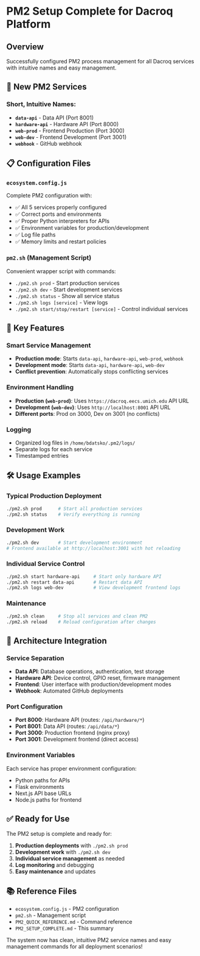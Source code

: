 # PM2 Setup Complete for Dacroq Platform

## Overview

Successfully configured PM2 process management for all Dacroq services with intuitive names and easy management.

## 🚀 **New PM2 Services**

### Short, Intuitive Names:
- **`data-api`** - Data API (Port 8001)
- **`hardware-api`** - Hardware API (Port 8000)  
- **`web-prod`** - Frontend Production (Port 3000)
- **`web-dev`** - Frontend Development (Port 3001)
- **`webhook`** - GitHub webhook

## 📋 **Configuration Files**

### `ecosystem.config.js`
Complete PM2 configuration with:
- ✅ All 5 services properly configured
- ✅ Correct ports and environments
- ✅ Proper Python interpreters for APIs
- ✅ Environment variables for production/development
- ✅ Log file paths
- ✅ Memory limits and restart policies

### `pm2.sh` (Management Script)
Convenient wrapper script with commands:
- `./pm2.sh prod` - Start production services
- `./pm2.sh dev` - Start development services  
- `./pm2.sh status` - Show all service status
- `./pm2.sh logs [service]` - View logs
- `./pm2.sh start/stop/restart [service]` - Control individual services

## 🎯 **Key Features**

### Smart Service Management
- **Production mode**: Starts `data-api`, `hardware-api`, `web-prod`, `webhook`
- **Development mode**: Starts `data-api`, `hardware-api`, `web-dev`
- **Conflict prevention**: Automatically stops conflicting services

### Environment Handling
- **Production (`web-prod`)**: Uses `https://dacroq.eecs.umich.edu` API URL
- **Development (`web-dev`)**: Uses `http://localhost:8001` API URL
- **Different ports**: Prod on 3000, Dev on 3001 (no conflicts)

### Logging
- Organized log files in `/home/bdatsko/.pm2/logs/`
- Separate logs for each service
- Timestamped entries

## 🛠 **Usage Examples**

### Typical Production Deployment
```bash
./pm2.sh prod      # Start all production services
./pm2.sh status    # Verify everything is running
```

### Development Work
```bash
./pm2.sh dev       # Start development environment
# Frontend available at http://localhost:3001 with hot reloading
```

### Individual Service Control
```bash
./pm2.sh start hardware-api     # Start only hardware API
./pm2.sh restart data-api       # Restart data API
./pm2.sh logs web-dev           # View development frontend logs
```

### Maintenance
```bash
./pm2.sh clean     # Stop all services and clean PM2
./pm2.sh reload    # Reload configuration after changes
```

## 🔧 **Architecture Integration**

### Service Separation
- **Data API**: Database operations, authentication, test storage
- **Hardware API**: Device control, GPIO reset, firmware management
- **Frontend**: User interface with production/development modes
- **Webhook**: Automated GitHub deployments

### Port Configuration
- **Port 8000**: Hardware API (routes: `/api/hardware/*`)
- **Port 8001**: Data API (routes: `/api/data/*`)
- **Port 3000**: Production frontend (nginx proxy)
- **Port 3001**: Development frontend (direct access)

### Environment Variables
Each service has proper environment configuration:
- Python paths for APIs
- Flask environments
- Next.js API base URLs
- Node.js paths for frontend

## ✅ **Ready for Use**

The PM2 setup is complete and ready for:
1. **Production deployments** with `./pm2.sh prod`
2. **Development work** with `./pm2.sh dev`
3. **Individual service management** as needed
4. **Log monitoring** and debugging
5. **Easy maintenance** and updates

## 📚 **Reference Files**

- `ecosystem.config.js` - PM2 configuration
- `pm2.sh` - Management script
- `PM2_QUICK_REFERENCE.md` - Command reference
- `PM2_SETUP_COMPLETE.md` - This summary

The system now has clean, intuitive PM2 service names and easy management commands for all deployment scenarios! 